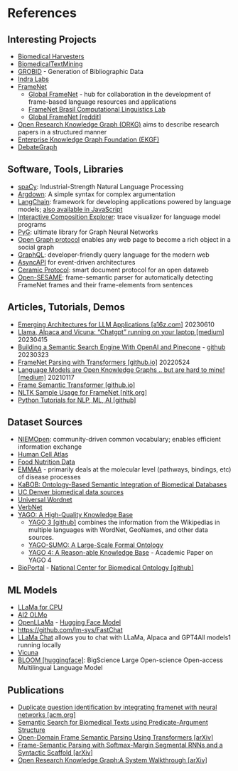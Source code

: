 # References

## Interesting Projects

- [Biomedical Harvesters](https://github.com/tasosnent/BiomedicalHarvesters)
- [BiomedicalTextMining](https://github.com/ChuksXD/BiomedicalTextMining)
- [GROBID](https://github.com/kermitt2/grobid) - Generation of Bibliographic Data
- [Indra Labs](https://indralab.github.io/)
- [FrameNet](https://framenet.icsi.berkeley.edu/fndrupal/)
	- [Global FrameNet](https://www.globalframenet.org/) - hub for collaboration in the development of frame-based language resources and applications
	- [FrameNet Brasil Computational Linguistics Lab](https://github.com/FrameNetBrasil/)
	- [Global FrameNet [reddit]](https://www.reddit.com/r/framenet/)
- [Open Research Knowledge Graph (ORKG)](https://orkg.org/) aims to describe research papers in a structured manner
- [Enterprise Knowledge Graph Foundation (EKGF)](https://www.ekgf.org/)
- [DebateGraph](https://debategraph.org/)

## Software, Tools, Libraries
- [spaCy](https://spacy.io/): Industrial-Strength Natural Language Processing
-  [Argdown](https://argdown.org/): A simple syntax for complex argumentation
- [LangChain](https://github.com/hwchase17/langchain): framework for developing applications powered by language models; [also available in JavaScript](https://github.com/hwchase17/langchainjs)
- [Interactive Composition Explorer](https://github.com/oughtinc/ice): trace visualizer for language model programs
- [PyG](https://www.pyg.org/): ultimate library for Graph Neural Networks
- [Open Graph protocol](https://ogp.me/) enables any web page to become a rich object in a social graph
- [GraphQL](https://graphql.com/): developer-friendly query language for the modern web
- [AsyncAPI](https://www.asyncapi.com/) for event-driven architectures
- [Ceramic Protocol](https://blog.ceramic.network/introduction-to-the-ceramic-protocol/): smart document protocol for an open dataweb
- [Open-SESAME](https://github.com/swabhs/open-sesame): frame-semantic parser for automatically detecting FrameNet frames and their frame-elements from sentences

## Articles, Tutorials, Demos

- [Emerging Architectures for LLM Applications [a16z.com]](https://a16z.com/2023/06/20/emerging-architectures-for-llm-applications/) 20230610
- [Llama, Alpaca and Vicuna: “Chatgpt” running on your laptop [medium]](https://medium.com/@jeremyarancio/exploring-llamas-family-models-how-we-achieved-running-llms-on-laptops-16bf2539a1bb) 20230415
- [Building a Semantic Search Engine With OpenAI and Pinecone](https://sigmoidprime.com/post/searchthearxiv/) - [github](https://github.com/augustwester/searchthearxiv) 20230323
- [FrameNet Parsing with Transformers [github.io]](https://chanind.github.io/ai/2022/05/24/framenet-transformers.html) 20220524
- [Language Models are Open Knowledge Graphs .. but are hard to mine! [medium]](https://towardsdatascience.com/language-models-are-open-knowledge-graphs-but-are-hard-to-mine-13e128f3d64d) 20210117
- [Frame Semantic Transformer [github.io]](https://frame-semantic-transformer.readthedocs.io/en/latest/)
- [NLTK Sample Usage for FrameNet [nltk.org]](https://www.nltk.org/howto/framenet.html)
- [Python Tutorials for NLP, ML, AI [github]](https://github.com/dcavar/python-tutorial-notebooks)

## Dataset Sources

- [NIEMOpen](https://niem.github.io/): community-driven common vocabulary; enables efficient information exchange
- [Human Cell Atlas](https://www.humancellatlas.org/)
- [Food Nutrition Data](https://fdc.nal.usda.gov/download-datasets.html)
- [EMMAA](https://emmaa.indra.bio/) - primarily deals at the molecular level (pathways, bindings, etc) of disease processes
- [KaBOB: Ontology-Based Semantic Integration of Biomedical Databases](https://github.com/meng-ma-biomedical-AI/Ontology-Based-Semantic-Integration-of-Biomedical-Database)
- [UC Denver biomedical data sources](https://github.com/UCDenver-ccp/datasource)
- [Universal Wordnet](http://wordnets.org/)
- [VerbNet](https://verbs.colorado.edu/verbnet/)
- [YAGO: A High-Quality Knowledge Base](https://yago-knowledge.org/)
  - [YAGO 3 [github]](https://github.com/yago-naga/yago3) combines the information from the Wikipedias in multiple languages with WordNet, GeoNames, and other data sources.
  - [YAGO-SUMO: A Large-Scale Formal Ontology](http://gerard.demelo.org/yagosumo/)
  - [YAGO 4: A Reason-able Knowledge Base](https://suchanek.name/work/publications/eswc-2020-yago.pdf) - Academic Paper on YAGO 4
- [BioPortal](https://www.bioontology.org/) - [National Center for Biomedical Ontology [github]](https://github.com/ncbo)

## ML Models

- [LLaMa for CPU](https://github.com/markasoftware/llama-cpu)
- [AI2 OLMo](https://blog.allenai.org/announcing-ai2-olmo-an-open-language-model-made-by-scientists-for-scientists-ab761e4e9b76)
- [OpenLLaMa](https://github.com/openlm-research/open_llama) - [Hugging Face Model](https://huggingface.co/docs/transformers/main/model_doc/open-llama)
- https://github.com/lm-sys/FastChat
- [LLaMa Chat](https://github.com/alexrozanski/LlamaChat) allows you to chat with LLaMa, Alpaca and GPT4All models1 running locally
- [Vicuna](https://github.com/vicuna-tools/vicuna-installation-guide)
- [BLOOM [huggingface]](https://huggingface.co/bigscience/bloom): BigScience Large Open-science Open-access Multilingual Language Model

## Publications

- [Duplicate question identification by integrating framenet with neural networks [acm.org]](https://dl.acm.org/doi/10.5555/3504035.3504779)
- [Semantic Search for Biomedical Texts using Predicate-Argument Structure](https://www.scitepress.org/Link.aspx?doi=10.5220/0010150702990306)
- [Open-Domain Frame Semantic Parsing Using Transformers [arXiv]](https://arxiv.org/abs/2010.10998)
- [Frame-Semantic Parsing with Softmax-Margin Segmental RNNs and a Syntactic Scaffold [arXiv]](https://arxiv.org/abs/1706.09528)
- [Open Research Knowledge Graph:A System Walkthrough [arXiv]](https://arxiv.org/abs/2206.01439)
